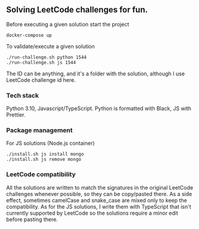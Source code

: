 ## Solving LeetCode challenges for fun.
Before executing a given solution start the project   
```
docker-compose up
```

To validate/execute a given solution

```
./run-challenge.sh python 1544
./run-challenge.sh js 1544
```

The ID can be anything, and it's a folder with the solution, although I use LeetCode challenge id here.

### Tech stack
Python 3.10, Javascript/TypeScript.
Python is formatted with Black, JS with Prettier.

### Package management

For JS solutions (Node.js container)
```
./install.sh js install mongo
./install.sh js remove mongo
```

### LeetCode compatibility
All the solutions are written to match the signatures in the original LeetCode challenges whenever possible, so they can be
copy/pasted there. As a side effect, sometimes camelCase and snake_case are mixed only to keep the compatibility.
As for the JS solutions, I write them with TypeScript that isn't currently supported by LeetCode so the solutions
require a minor edit before pasting there.
